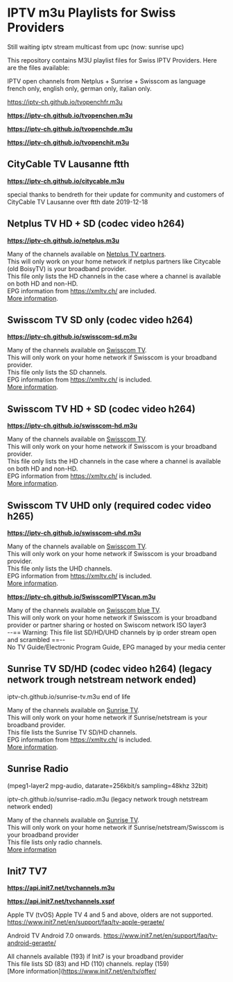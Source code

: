 # IPTV m3u Playlists for Swiss Providers

Still waiting iptv stream multicast from upc (now: sunrise upc)

This repository contains M3U playlist files for Swiss IPTV Providers. Here are the files available:

IPTV open channels from Netplus + Sunrise + Swisscom as language french only, english only, german only, italian only.

https://iptv-ch.github.io/tvopenchfr.m3u

**https://iptv-ch.github.io/tvopenchen.m3u**

**https://iptv-ch.github.io/tvopenchde.m3u**

**https://iptv-ch.github.io/tvopenchit.m3u**

## CityCable TV Lausanne ftth

**https://iptv-ch.github.io/citycable.m3u**

special thanks to bendreth for their update for community and customers of CityCable TV Lausanne over ftth date 2019-12-18

## Netplus TV HD + SD (codec video h264)

**https://iptv-ch.github.io/netplus.m3u**

Many of the channels available on [Netplus TV partners](https://citycable.ch/tv/chaines-tv/tv-numerique/).<br>
This will only work on your home network if netplus partners like Citycable (old BoisyTV) is your broadband provider.<br>
This file only lists the HD channels in the case where a channel is available on both HD and non-HD.<br>
EPG information from https://xmltv.ch/ are included.<br>
[More information](https://www.regardtv.net/t7600-netplus-iptv-gratuit-free).


## Swisscom TV SD only (codec video h264)

**https://iptv-ch.github.io/swisscom-sd.m3u**

Many of the channels available on [Swisscom TV](https://www.swisscom.ch/en/residential/internet-television-fixednetwork/swisscom-tv.html).<br>
This will only work on your home network if Swisscom is your broadband provider.<br>
This file only lists the SD channels.<br>
EPG information from https://xmltv.ch/ is included.<br>
[More information](https://www.regardtv.net/t6105-flux-iptv-swisscom).


## Swisscom TV HD + SD (codec video h264)

**https://iptv-ch.github.io/swisscom-hd.m3u**

Many of the channels available on [Swisscom TV](https://www.swisscom.ch/en/residential/internet-television-fixednetwork/swisscom-tv.html).<br>
This will only work on your home network if Swisscom is your broadband provider.<br>
This file only lists the HD channels in the case where a channel is available on both HD and non-HD.<br>
EPG information from https://xmltv.ch/ is included.<br>
[More information](https://www.regardtv.net/t6105-flux-iptv-swisscom).

## Swisscom TV UHD only (required codec video h265)

**https://iptv-ch.github.io/swisscom-uhd.m3u**

Many of the channels available on [Swisscom TV](https://www.swisscom.ch/en/residential/internet-television-fixednetwork/swisscom-tv.html).<br>
This will only work on your home network if Swisscom is your broadband provider.<br>
This file only lists the UHD channels.<br>
EPG information from https://xmltv.ch/ is included.<br>
[More information]( https://www.regardtv.net/t6105p325-flux-iptv-swisscom#77698 ).

**https://iptv-ch.github.io/SwisscomIPTVscan.m3u**

Many of the channels available on [Swisscom blue TV](https://www.swisscom.ch/en/residential/tv/channel-lists.html).<br>
This will only work on your home network if Swisscom is your broadband provider or partner sharing or hosted on Swiscom network ISO layer3<br>
--== Warning: This file list SD/HD/UHD channels by ip order stream open and scrambled ==--<br>
No TV Guide/Electronic Program Guide, EPG managed by your media center <br>

## Sunrise TV SD/HD (codec video h264) (legacy network trough netstream network ended)

iptv-ch.github.io/sunrise-tv.m3u end of life

Many of the channels available on [Sunrise TV](https://sunrise.ch/tv).<br>
This will only work on your home network if Sunrise/netstream is your broadband provider.<br>
This file lists the Sunrise TV SD/HD channels.<br>
EPG information from https://xmltv.ch/ is included.<br>
[More information](https://www.regardtv.net/t6207-sunrise-iptv-libre-en-clair-non-brouille).

## Sunrise Radio 
(mpeg1-layer2 mpg-audio, datarate=256kbit/s sampling=48khz 32bit)

iptv-ch.github.io/sunrise-radio.m3u (legacy network trough netstream network ended)

Many of the channels available on [Sunrise TV](https://sunrise.ch/tv).<br>
This will only work on your home network if Sunrise/netstream/Swisscom is your broadband provider<br>
This file lists only radio channels.<br>
[More information](https://www.regardtv.net/t6207-sunrise-iptv-libre-en-clair-non-brouille)

## Init7 TV7

**https://api.init7.net/tvchannels.m3u**

**https://api.init7.net/tvchannels.xspf**

Apple TV (tvOS) Apple TV 4 and 5 and above, olders are not supported.
https://www.init7.net/en/support/faq/tv-apple-geraete/

Android TV Android 7.0 onwards.
https://www.init7.net/en/support/faq/tv-android-geraete/


All channels available (193) if Init7 is your broadband provider<br>
This file lists SD (83) and HD (110) channels. replay (159) <br>
[More information](https://www.init7.net/en/tv/offer/
